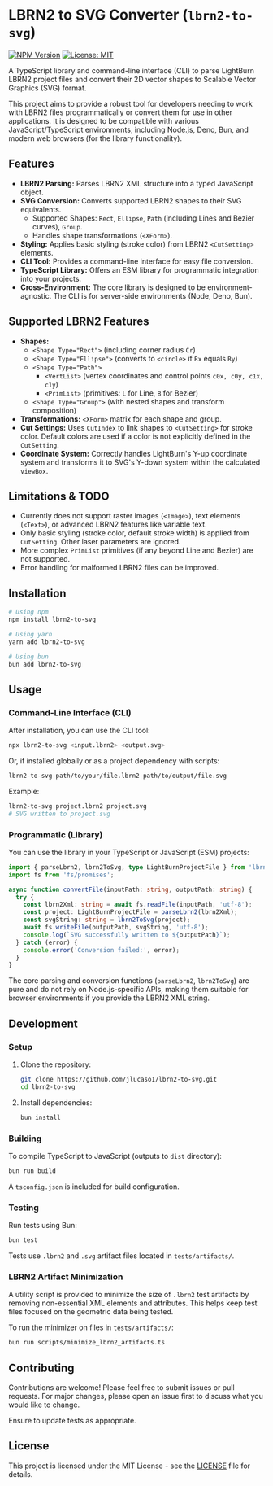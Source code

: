 # LBRN2 to SVG Converter (`lbrn2-to-svg`)

[![NPM Version](https://img.shields.io/npm/v/lbrn2-to-svg.svg?style=flat)](https://www.npmjs.com/package/lbrn2-to-svg)
[![License: MIT](https://img.shields.io/badge/License-MIT-yellow.svg)](https://opensource.org/licenses/MIT)

A TypeScript library and command-line interface (CLI) to parse LightBurn LBRN2 project files and convert their 2D vector shapes to Scalable Vector Graphics (SVG) format.

This project aims to provide a robust tool for developers needing to work with LBRN2 files programmatically or convert them for use in other applications. It is designed to be compatible with various JavaScript/TypeScript environments, including Node.js, Deno, Bun, and modern web browsers (for the library functionality).

## Features

*   **LBRN2 Parsing:** Parses LBRN2 XML structure into a typed JavaScript object.
*   **SVG Conversion:** Converts supported LBRN2 shapes to their SVG equivalents.
    *   Supported Shapes: `Rect`, `Ellipse`, `Path` (including Lines and Bezier curves), `Group`.
    *   Handles shape transformations (`<XForm>`).
*   **Styling:** Applies basic styling (stroke color) from LBRN2 `<CutSetting>` elements.
*   **CLI Tool:** Provides a command-line interface for easy file conversion.
*   **TypeScript Library:** Offers an ESM library for programmatic integration into your projects.
*   **Cross-Environment:** The core library is designed to be environment-agnostic. The CLI is for server-side environments (Node, Deno, Bun).

## Supported LBRN2 Features

*   **Shapes:**
    *   `<Shape Type="Rect">` (including corner radius `Cr`)
    *   `<Shape Type="Ellipse">` (converts to `<circle>` if `Rx` equals `Ry`)
    *   `<Shape Type="Path">`
        *   `<VertList>` (vertex coordinates and control points `c0x, c0y, c1x, c1y`)
        *   `<PrimList>` (primitives: `L` for Line, `B` for Bezier)
    *   `<Shape Type="Group">` (with nested shapes and transform composition)
*   **Transformations:** `<XForm>` matrix for each shape and group.
*   **Cut Settings:** Uses `CutIndex` to link shapes to `<CutSetting>` for stroke color. Default colors are used if a color is not explicitly defined in the `CutSetting`.
*   **Coordinate System:** Correctly handles LightBurn's Y-up coordinate system and transforms it to SVG's Y-down system within the calculated `viewBox`.

## Limitations & TODO

*   Currently does not support raster images (`<Image>`), text elements (`<Text>`), or advanced LBRN2 features like variable text.
*   Only basic styling (stroke color, default stroke width) is applied from `CutSetting`. Other laser parameters are ignored.
*   More complex `PrimList` primitives (if any beyond Line and Bezier) are not supported.
*   Error handling for malformed LBRN2 files can be improved.

## Installation

```bash
# Using npm
npm install lbrn2-to-svg

# Using yarn
yarn add lbrn2-to-svg

# Using bun
bun add lbrn2-to-svg
```

## Usage

### Command-Line Interface (CLI)

After installation, you can use the CLI tool:

```bash
npx lbrn2-to-svg <input.lbrn2> <output.svg>
```

Or, if installed globally or as a project dependency with scripts:

```bash
lbrn2-to-svg path/to/your/file.lbrn2 path/to/output/file.svg
```

Example:

```bash
lbrn2-to-svg project.lbrn2 project.svg
# SVG written to project.svg
```

### Programmatic (Library)

You can use the library in your TypeScript or JavaScript (ESM) projects:

```typescript
import { parseLbrn2, lbrn2ToSvg, type LightBurnProjectFile } from 'lbrn2-to-svg';
import fs from 'fs/promises';

async function convertFile(inputPath: string, outputPath: string) {
  try {
    const lbrn2Xml: string = await fs.readFile(inputPath, 'utf-8');
    const project: LightBurnProjectFile = parseLbrn2(lbrn2Xml);
    const svgString: string = lbrn2ToSvg(project);
    await fs.writeFile(outputPath, svgString, 'utf-8');
    console.log(`SVG successfully written to ${outputPath}`);
  } catch (error) {
    console.error('Conversion failed:', error);
  }
}
```

The core parsing and conversion functions (`parseLbrn2`, `lbrn2ToSvg`) are pure and do not rely on Node.js-specific APIs, making them suitable for browser environments if you provide the LBRN2 XML string.

## Development

### Setup

1.  Clone the repository:
    ```bash
    git clone https://github.com/jlucaso1/lbrn2-to-svg.git
    cd lbrn2-to-svg
    ```
2.  Install dependencies:
    ```bash
    bun install
    ```

### Building

To compile TypeScript to JavaScript (outputs to `dist` directory):

```bash
bun run build
```

A `tsconfig.json` is included for build configuration.

### Testing

Run tests using Bun:

```bash
bun test
```

Tests use `.lbrn2` and `.svg` artifact files located in `tests/artifacts/`.

### LBRN2 Artifact Minimization

A utility script is provided to minimize the size of `.lbrn2` test artifacts by removing non-essential XML elements and attributes. This helps keep test files focused on the geometric data being tested.

To run the minimizer on files in `tests/artifacts/`:

```bash
bun run scripts/minimize_lbrn2_artifacts.ts
```

## Contributing

Contributions are welcome! Please feel free to submit issues or pull requests.
For major changes, please open an issue first to discuss what you would like to change.

Ensure to update tests as appropriate.

## License

This project is licensed under the MIT License - see the [LICENSE](LICENSE) file for details.